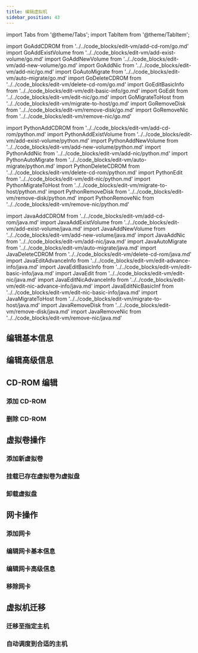 ```yaml
---
title: 编辑虚拟机
sidebar_position: 43
---
```


import Tabs from '@theme/Tabs';
import TabItem from '@theme/TabItem';

import GoAddCDROM from '../../code_blocks/edit-vm/add-cd-rom/go.md'
import GoAddExistVolume from '../../code_blocks/edit-vm/add-exist-volume/go.md'
import GoAddNewVolume from '../../code_blocks/edit-vm/add-new-volume/go.md'
import GoAddNic from '../../code_blocks/edit-vm/add-nic/go.md'
import GoAutoMigrate from '../../code_blocks/edit-vm/auto-migrate/go.md'
import GoDeleteCDROM from '../../code_blocks/edit-vm/delete-cd-rom/go.md'
import GoEditBasicInfo  from '../../code_blocks/edit-vm/edit-basic-info/go.md'
import GoEdit from '../../code_blocks/edit-vm/edit-nic/go.md'
import GoMigrateToHost from '../../code_blocks/edit-vm/migrate-to-host/go.md'
import GoRemoveDisk from '../../code_blocks/edit-vm/remove-disk/go.md'
import GoRemoveNic from '../../code_blocks/edit-vm/remove-nic/go.md'

import PythonAddCDROM from '../../code_blocks/edit-vm/add-cd-rom/python.md'
import PythonAddExistVolume from '../../code_blocks/edit-vm/add-exist-volume/python.md'
import PythonAddNewVolume from '../../code_blocks/edit-vm/add-new-volume/python.md'
import PythonAddNic from '../../code_blocks/edit-vm/add-nic/python.md'
import PythonAutoMigrate from '../../code_blocks/edit-vm/auto-migrate/python.md'
import PythonDeleteCDROM from '../../code_blocks/edit-vm/delete-cd-rom/python.md'
import PythonEdit from '../../code_blocks/edit-vm/edit-nic/python.md'
import PythonMigrateToHost from '../../code_blocks/edit-vm/migrate-to-host/python.md'
import PythonRemoveDisk from '../../code_blocks/edit-vm/remove-disk/python.md'
import PythonRemoveNic from '../../code_blocks/edit-vm/remove-nic/python.md'

import JavaAddCDROM from '../../code_blocks/edit-vm/add-cd-rom/java.md'
import JavaAddExistVolume from '../../code_blocks/edit-vm/add-exist-volume/java.md'
import JavaAddNewVolume from '../../code_blocks/edit-vm/add-new-volume/java.md'
import JavaAddNic from '../../code_blocks/edit-vm/add-nic/java.md'
import JavaAutoMigrate from '../../code_blocks/edit-vm/auto-migrate/java.md'
import JavaDeleteCDROM from '../../code_blocks/edit-vm/delete-cd-rom/java.md'
import JavaEditAdvanceInfo from '../../code_blocks/edit-vm/edit-advance-info/java.md'
import JavaEditBasicInfo  from '../../code_blocks/edit-vm/edit-basic-info/java.md'
import JavaEdit from '../../code_blocks/edit-vm/edit-nic/java.md'
import JavaEditNicAdvanceInfo from '../../code_blocks/edit-vm/edit-nic-advance-info/java.md'
import JavaEditNicBasicInf from '../../code_blocks/edit-vm/edit-nic-basic-info/java.md'
import JavaMigrateToHost from '../../code_blocks/edit-vm/migrate-to-host/java.md'
import JavaRemoveDisk from '../../code_blocks/edit-vm/remove-disk/java.md'
import JavaRemoveNic from '../../code_blocks/edit-vm/remove-nic/java.md'



## 编辑基本信息
<Tabs>
<TabItem value="py" label="Python">
  <PythonEditBasicInfo  />
</TabItem>
<TabItem value="java" label="Java">
  <JavaEditBasicInfo  />
</TabItem>
<TabItem value="go" label="Go">
  <GoEditBasicInfo  />
</TabItem>

</Tabs>

## 编辑高级信息

<Tabs>

<TabItem value="java" label="Java">
  <JavaEditAdvanceInfo />
</TabItem>
</Tabs>

## CD-ROM 编辑

### 添加 CD-ROM

<Tabs>
<TabItem value="py" label="Python">
  <PythonAddCDROM />
</TabItem>
<TabItem value="java" label="Java">
  <JavaAddCDROM />
</TabItem>
<TabItem value="go" label="Go">
  <GoAddCDROM />
</TabItem>

</Tabs>

### 删除 CD-ROM

<Tabs>
<TabItem value="py" label="Python">
  <PythonDeleteCDROM/>
</TabItem>
<TabItem value="java" label="Java">
  <JavaDeleteCDROM/>
</TabItem>
<TabItem value="go" label="Go">
  <GoDeleteCDROM/>
</TabItem>

</Tabs>

## 虚拟卷操作

### 添加新虚拟卷

<Tabs>
<TabItem value="py" label="Python">
  <PythonAddNewVolume />
</TabItem>
<TabItem value="java" label="Java">
  <JavaAddNewVolume />
</TabItem>
<TabItem value="go" label="Go">
  <GoAddNewVolume />
</TabItem>

</Tabs>

### 挂载已存在虚拟卷为虚拟盘

<Tabs>
<TabItem value="py" label="Python">
  <PythonAddExistVolume />
</TabItem>
<TabItem value="java" label="Java">
  <JavaAddExistVolume />
</TabItem>
<TabItem value="go" label="Go">
  <GoAddExistVolume />
</TabItem>

</Tabs>

### 卸载虚拟盘

<Tabs>
<TabItem value="py" label="Python">
  <PythonRemoveDisk />
</TabItem>
<TabItem value="java" label="Java">
  <JavaRemoveDisk />
</TabItem>
<TabItem value="go" label="Go">
  <GoRemoveDisk />
</TabItem>

</Tabs>

## 网卡操作

### 添加网卡

<Tabs>
<TabItem value="py" label="Python">
  <PythonAddNic />
</TabItem>
<TabItem value="java" label="Java">
  <JavaAddNic />
</TabItem>
<TabItem value="go" label="Go">
  <GoAddNic />
</TabItem>

</Tabs>

### 编辑网卡基本信息

<Tabs>
<TabItem value="java" label="Java">
  <JavaEditBasicInfo />
</TabItem>
</Tabs>

### 编辑网卡高级信息

<Tabs>
<TabItem value="java" label="Java">
  <JavaEditAdvanceInfo />
</TabItem>
</Tabs>

### 移除网卡

<Tabs>
<TabItem value="py" label="Python">
  <PythonRemoveNic />
</TabItem>
<TabItem value="java" label="Java">
  <JavaRemoveNic />
</TabItem>
<TabItem value="go" label="Go">
  <GoRemoveNic />
</TabItem>

</Tabs>

## 虚拟机迁移

### 迁移至指定主机

<Tabs>
<TabItem value="py" label="Python">
  <PythonMigrateToHost />
</TabItem>
<TabItem value="java" label="Java">
  <JavaMigrateToHost />
</TabItem>
<TabItem value="go" label="Go">
  <GoMigrateToHost />
</TabItem>

</Tabs>

### 自动调度到合适的主机

<Tabs>
<TabItem value="py" label="Python">
  <PythonAutoMigrate />
</TabItem>
<TabItem value="java" label="Java">
  <JavaAutoMigrate />
</TabItem>
<TabItem value="go" label="Go">
  <GoAutoMigrate />
</TabItem>

</Tabs>

